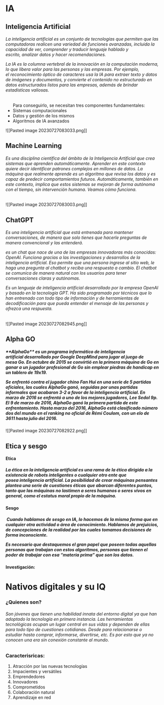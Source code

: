 <h1>IA</h1>
<h2>Inteligencia Artificial</h2>
<h6>La inteligencia artificial es un conjunto de tecnologías que permiten que las computadoras realicen una variedad de funciones avanzadas, incluida la capacidad de ver, comprender y traducir lenguaje hablado y escrito, analizar datos y hacer recomendaciones. 

La IA es la columna vertebral de la innovación en la computación moderna, lo que libera valor para las personas y las empresas. Por ejemplo, el reconocimiento óptico de caracteres usa la IA para extraer texto y datos de imágenes y documentos, y convierte el contenido no estructurado en datos estructurados listos para las empresas, además de brindar estadísticas valiosas.</h6>

<ul>
Para conseguirlo, se necesitan tres componentes fundamentales:

<li>Sistemas computacionales</li>
<li>Datos y gestión de los mismos</li>
<li>Algoritmos de IA avanzados</li>
</ul>
![[Pasted image 20230727083033.png]]
<h2>Machine Learning</h2>
<h6>Es una disciplina científica del ámbito de la Inteligencia Artificial que crea sistemas que aprenden automáticamente. Aprender en este contexto quiere decir identificar patrones complejos en millones de datos. La máquina que realmente aprende es un algoritmo que revisa los datos y es capaz de predecir comportamientos futuros. Automáticamente, también en este contexto, implica que estos sistemas se mejoran de forma autónoma con el tiempo, sin intervención humana. Veamos cómo funciona.</h6>
![[Pasted image 20230727083003.png]]

<h2>ChatGPT</h2>
<h6>Es una inteligencia artificial que está entrenada para mantener conversaciones, de manera que solo tienes que hacerle preguntas de manera convencional y las entenderá. 

es un chat que nace de una de las empresas innovadoras más conocidas: OpenAI. Funciona gracias a las investigaciones y desarrollos de la inteligencia artificial. Eso permite que una persona ingrese al sitio web, le haga una pregunta al chatbot y reciba una respuesta a cambio. El chatbot se comunica de manera natural con los usuarios para tener conversaciones claras y autónomas.

Es un lenguaje de inteligencia artificial desarrollado por la empresa OpenAI y basado en la tecnología GPT. Ha sido programado por técnicos que lo han entrenado con todo tipo de información y de herramientas de decodificación para que pueda entender el mensaje de las personas y ofrezca una respuesta.</h6>
![[Pasted image 20230727082945.png]]

<h2>Alpha GO</h2>
<h5> **AlphaGo** es un programa informático de inteligencia artificial desarrollado por Google DeepMind para jugar al juego de mesa Go. En octubre de 2015 se convirtió en la primera máquina de Go en ganar a un jugador profesional de Go sin emplear piedras de handicap en un tablero de 19x19.

Se enfrentó contra el jugador chino Fan Hui en una serie de 5 partidas oficiales, las cuales AlphaGo ganó, seguidas por unas partidas informales que acabaron 3-2 a favor de la inteligencia artificial. En marzo de 2016 se enfrentó a uno de los mejores jugadores, Lee Sedol 9p. El 9 de marzo de 2016, AlphaGo ganó la primera partida de este enfrentamiento.​ Hasta marzo del 2016, AlphaGo está clasificado número dos del mundo en el ranking no oficial de Rémi Coulom, con un elo de 3611 hasta julio del 2016.</h5>
![[Pasted image 20230727082922.png]]


<h2>Etica y sesgo</h2>
	<h4> Etica</h4>
	<h5>La ética en la inteligencia artificial es una rama de la ética dirigida a la existencia de robots inteligentes o cualquier otro ente que posea inteligencia artificial. La posibilidad de crear máquinas pensantes plantea una serie de cuestiones éticas que abarcan diferentes puntos, tanto que las máquinas no lastimen a seres humanos o seres vivos en general, como el estatus moral propio de la máquina.</h5>
<h4>Sesgo</h4>
<h5> Cuando hablamos de sesgo en IA, lo hacemos de la misma forma que en cualquier otra actividad o área de conocimiento. Hablamos de prejuicios, de concepciones de la realidad por las cuales tomamos decisiones de forma inconsciente.

Es necesario que destaquemos el gran papel que poseen todas aquellas personas que trabajan con estos algoritmos, personas que tienen el poder de trabajar con esa “materia prima” que son los datos. </h5>
<h4>Investigación:</h4>
<h1>Nativos digitales y su IQ</h1>
<h3>¿Quienes son?</h3>
<h6>Son jóvenes que tienen una habilidad innata del entorno digital ya que han adoptado la tecnología en primera instancia. Las herramientas tecnológicas ocupan un lugar central en sus vidas y dependen de ellas para todo tipo de cuestiones cotidianas. Desde para relacionarse o estudiar hasta comprar, informarse, divertirse, etc. Es por esto que ya no conocen una era sin conexión constante al mundo.</h6>
<h3>Caracterisricas:</h3>
<ol>
   <li>Atracción por las nuevas tecnologías</li>
   <li>Impacientes y versátiles</li>
   <li>Emprendedores</li>
   <li>Innovadores</li>
   <li>Comprometidos</li>
   <li>Colaboración natural</li>
   <li>Aprendizaje en red</li>
</ol>
